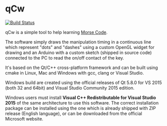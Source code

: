 # qCw

[![Build Status](https://travis-ci.org/sardylan/qcw.svg?branch=master)](https://travis-ci.org/sardylan/qcw)

qCw is a simple tool to help learning [Morse Code](https://en.wikipedia.org/wiki/Morse_code).

The software simply draws the manipulation timing in a continuous line which represent "dots" and "dashes" using a custom OpenGL widget for drawing and an Arduino with a custom sketch (shipped in source code) connected to the PC to read the on/off contact of the key.

It's based on the Qt/C++ cross-platform framework and can be built using cmake in Linux, Mac and Windows with gcc, clang or Visual Studio.

Windows build are created using the official releases of Qt 5.8.0 for VS 2015 (both 32 and 64bit) and Visual Studio Community 2015 edition.

Windows users must install **Visual C++ Redistributable for Visual Studio 2015** of the same architecture to use this software. The correct installation package can be installed using the one which is already shipped with ZIP release (English language), or can be downloaded from the official Microsoft website.

